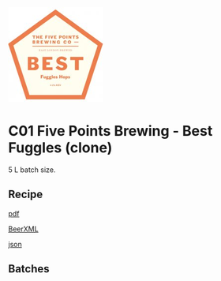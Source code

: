 ![logo](./C01_Five_Points_Brewing_Best_Fuggles_clone.jpeg)

# C01 Five Points Brewing - Best Fuggles (clone)

5 L batch size.

## Recipe

[pdf](./C01_Five_Points_Brewing_Best_Fuggles_clone.pdf)

[BeerXML](./C01_Five_Points_Brewing_Best_Fuggles_clone.xml)

[json](./C01_Five_Points_Brewing_Best_Fuggles_clone.json)

## Batches
